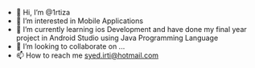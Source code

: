 - 👋 Hi, I’m @1rtiza
- 👀 I’m interested in Mobile Applications
- 🌱 I’m currently learning ios Development and have done my final year project in Android Studio using Java Programming Language
- 💞️ I’m looking to collaborate on ...
- 📫 How to reach me syed.irti@hotmail.com

<!---
1rtiza/1rtiza is a ✨ special ✨ repository because its `README.md` (this file) appears on your GitHub profile.
You can click the Preview link to take a look at your changes.
--->
